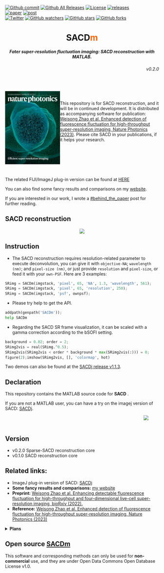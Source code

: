 
[![Github commit](https://img.shields.io/github/last-commit/WeisongZhao/SACDm)](https://github.com/WeisongZhao/SACDm/)
[![Github All Releases](https://img.shields.io/github/downloads/WeisongZhao/SACDm/total.svg)](https://github.com/WeisongZhao/SACDm/releases/tag/v0.2.0/)
[![License](https://img.shields.io/github/license/WeisongZhao/SACDm)](https://github.com/WeisongZhao/SACDm/blob/master/LICENSE.txt)
[![releases](https://img.shields.io/badge/release-v0.2.0-FF6600.svg)](https://github.com/WeisongZhao/SACDm/releases/tag/v0.2.0/)<br>
[![paper](https://img.shields.io/badge/paper-nature%20photon.-black.svg)](https://doi.org/10.1038/s41566-023-01234-9)
[![post](https://img.shields.io/badge/post-behind%20the%20paper-black.svg)](https://engineeringcommunity.nature.com/posts/super-resolution-made-easier)<br>
[![Twitter](https://img.shields.io/twitter/follow/weisong_zhao?label=weisong)](https://twitter.com/search?q=%23SACDimaging&src=hashtag_click)
[![GitHub watchers](https://img.shields.io/github/watchers/WeisongZhao/SACDm?style=social)](https://github.com/WeisongZhao/SACDm/) 
[![GitHub stars](https://img.shields.io/github/stars/WeisongZhao/SACDm?style=social)](https://github.com/WeisongZhao/SACDm/) 
[![GitHub forks](https://img.shields.io/github/forks/WeisongZhao/SACDm?style=social)](https://github.com/WeisongZhao/SACDm/)

<p>
<h1 align="center">SACD<font color="#FF6600">m</font></h1>
<h5 align="center">Fater super-resolution fluctuation imaging: SACD reconstruction with MATLAB.</h5>
<h6 align="right">v0.2.0</h6>
</p>
<br>

<!-- <p>
<img src='./imgs/splash.png' align="left" width=170>
<p> -->

<p>
<img src='./imgs/MATLAB.png' align="left" width=180>
</p>
<br>

This repository is for SACD reconstruction, and it will be in continued development. It is distributed as accompanying software for publication: [Weisong Zhao et al. Enhanced detection of fluorescence fluctuation for high-throughput super-resolution imaging, Nature Photonics (2023)](https://doi.org/10.1038/s41566-023-01234-9). Please cite SACD in your publications, if it helps your research.

<br>
<br>
<br>
<br>
<br>

The related FIJI/ImageJ plug-in version can be found at [HERE](https://github.com/WeisongZhao/SACDj/)

You can also find some fancy results and comparisons on my [website](https://weisongzhao.github.io/home/portfolio-4-col.html#SACD).

If you are interested in our work, I wrote a [#behind_the_paper](https://engineeringcommunity.nature.com/posts/super-resolution-made-easier) post for further reading.

## SACD reconstruction

<p align='center'>
<img src='./imgs/Fig1.png' align="center" width=900>
</p>

## Instruction

- The SACD reconstruction requires resolution-related parameter to execute deconvolution, you can give it with `objective-NA`; `wavelength (nm)`; and `pixel-size (nm)`, or just provide `resolution` and `pixel-size`, or feed it with your `own-PSF`. Here are 3 examples:
```python
SRimg = SACDm(imgstack, 'pixel', 65, 'NA', 1.3, 'wavelength', 561);
SRimg = SACDm(imgstack, 'pixel', 65, 'resolution', 250);
SRimg = SACDm(imgstack, 'psf', ownpsf);
```

- Please try help to get the API.
```python
addpath(genpath('SACDm')); 
help SACDm
```

- Regarding the SACD SR frame visualization, it can be scaled with a gamma correction according to the bSOFI setting.
```python
background = 0.02; order = 2;
SRimg2vis = real(SRimg.^0.5);
SRimg2vis(SRimg2vis < order * background * max(SRimg2vis(:))) = 0;
figure(2);imshow(SRimg2vis, [], 'colormap', hot)
```

Two demos can also be found at the [SACDj release v1.1.3](https://github.com/WeisongZhao/SACDj/releases/tag/v1.1.3).


## Declaration
This repository contains the MATLAB source code for <b>SACD</b> .  

If you are not a MATLAB user, you can have a try on the imagej version of SACD: [SACDj](https://github.com/WeisongZhao/SACDj).

<p>
<img src='./imgs/imagej-128.png' align="right" width=50>
</p>
<br>
<br>

## Version
- v0.2.0 Sparse-SACD reconstruction core
- v0.1.0 SACD reconstruction core

## Related links: 
- ImageJ plug-in version of SACD: [SACDj](https://github.com/WeisongZhao/SACDj)
- **Some fancy results and comparisons:** [my website](https://weisongzhao.github.io/home/portfolio-4-col.html#SACD)
- **Preprint:** [Weisong Zhao et al. Enhancing detectable fluorescence fluctuation for high-throughput and four-dimensional live-cell super-resolution imaging, bioRxiv (2022).](https://doi.org/10.1101/2022.12.12.520072)
- **Reference:** [Weisong Zhao et al. Enhanced detection of fluorescence fluctuation for high-throughput super-resolution imaging, Nature Photonics (2023)](https://doi.org/10.1038/s41566-023-01234-9)


<details>
<summary><b>Plans</b></summary>

- Full FRC-assisted SACD;
- Full 3D-SACD;
- GPU acceleration.
</details>

## Open source [SACDm](https://github.com/WeisongZhao/SACDm)
This software and corresponding methods can only be used for **non-commercial** use, and they are under Open Data Commons Open Database License v1.0.